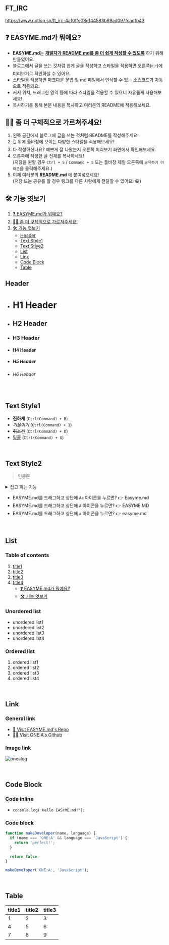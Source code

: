 ## FT_IRC
https://www.notion.so/ft_irc-4af0ffe08e144583b69ad097fcadfb43

## ❓ EASYME.md가 뭐예요?   
- **EASYME.md**는 **<u>개발자가 README.md를 좀 더 쉽게 작성할 수 있도록</u>** 하기 위해 만들었어요.   
- 블로그에서 글을 쓰는 것처럼 쉽게 글을 작성하고 스타일을 적용하면 오른쪽(👉)에 미리보기로 확인하실 수 있어요.   
- 스타일을 적용하면 마크다운 문법 및 md 파일에서 인식할 수 있는 소스코드가 자동으로 적용돼요.   
- 커서 위치, 드래그한 영역 등에 따라 스타일을 적용할 수 있으니 자유롭게 사용해보세요!
- 복사하기를 통해 본문 내용을 복사하고 여러분의 README에 적용해보세요.   

## 🙋‍♀️ 좀 더 구체적으로 가르쳐주세요!   
1. 왼쪽 공간에서 블로그에 글을 쓰는 것처럼 README를 작성해주세요!   
2. 👆 위에 툴바창에 보이는 다양한 스타일을 적용해보세요!   
3. 다 작성하셨나요? 예쁘게 잘 나왔는지 오른쪽 미리보기 화면에서 확인해보세요.   
4. 오른쪽에 작성한 글 전체를 복사하세요!   
(저장을 원할 경우 `Ctrl + S` / `Command + S` 또는 툴바창 제일 오른쪽에 `공유하기 아이콘`을 클릭해주세요.)   
5. 이제 여러분의 **README.md** 에 붙여넣으세요!   
(저장 또는 공유를 할 경우 링크를 다른 사람에게 전달할 수 있어요! 😀)  

## 🛠 기능 엿보기   

1. [❓ EASYME.md가 뭐예요?  ](#-easymemd가-뭐예요)
2. [🙋‍♀️ 좀 더 구체적으로 가르쳐주세요!](#-좀-더-구체적으로-가르쳐주세요)
3. [🛠 기능 엿보기](#-기능-엿보기)
    - [Header](#header)   
    - [Text Style1](#text-style1)   
    - [Text Stlye2](#text-style2)   
    - [List](#list)      
    - [Link](#link)   
    - [Code Block](#code-block)   
    - [Table](#table)   
   
## Header
- # H1 Header   
- ## H2 Header   
- ### H3 Header   
- #### H4 Header   
- ##### H5 Header   
- ###### H6 Header   

<br>   

## Text Style1
- **진하게** (`Ctrl(Command) + B`)   
- *기울이기* (`Ctrl(Command) + I`)   
- <s>취소선</s> (`Ctrl(Command) + D`)   
- <u>밑줄</u> (`Ctrl(Command) + U`)   

<br>   
   
## Text Style2

>인용문   
   
<details><summary>접고 펴는 기능
</summary>

*Write here!*
</details>

- EASYME.md를 드래그하고 상단에 `Aa` 아이콘을 누르면? 👉 Easyme.md   
- EASYME.md를 드래그하고 상단에 `A` 아이콘을 누르면? 👉 EASYME.MD   
- EASYME.md를 드래그하고 상단에 `a` 아이콘을 누르면? 👉 easyme.md   
   
<br>   
   
## List   
### Table of contents
1. [title1](#write-title-here!)   
2. [title2](#only-lowercase)   
3. [title3](#use"-"instead-of-spacing-words)   
4. [title4](#example)   
    - [❓ EASYME.md가 뭐예요?](#-easymemd가-뭐예요)   
    - [🛠 기능 엿보기](#-기능-엿보기)
   
### Unordered list   
- unordered list1   
- unordered list2   
- unordered list3   
- unordered list4   
   
### Ordered list   
1. ordered list1   
2. ordered list2   
3. ordered list3   
4. ordered list4   
   
<br>   
   
## Link   
### General link
- [🚗 Visit EASYME.md's Repo](https://github.com/EASYME-md/client)   
- [🙋‍♂️ Visit ONE:A's Github](https://github.com/onealog)

### Image link
![onealog](/assets/readme/easyme.png)   
   
<br>   
   
## Code Block   
### Code inline
- `console.log('Hello EASYME.md!');`   
   
### Code block
```js
function makeDeveloper(name, language) {
  if (name === 'ONE:A' && language === 'JavaScript') {
    return 'perfect!';
  }

  return false;
}

makeDeveloper('ONE:A', 'JavaScript');
```

<br>   
   
## Table   


| title1 | title2 | title3 |
| --- | --- | --- |
| 1 | 2 | 3 |
| 4 | 5 | 6 |
| 7 | 8 | 9 |


<br>   

